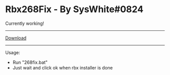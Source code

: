 # Rbx268Fix - By SysWhite#0824
Currently working!

---

[Download](https://github.com/SysWhiteDev/Rbx268Fix/archive/refs/tags/Working.zip)

---

Usage:
- Run "268fix.bat"
- Just wait and click ok when rbx installer is done

